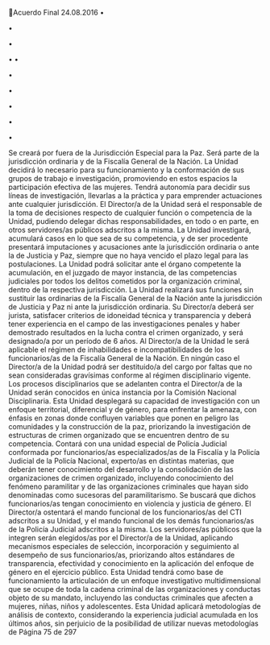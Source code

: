 Acuerdo Final 
24.08.2016 
•

•

•

•
•

•

•

•

•

•

Se creará por fuera de la Jurisdicción Especial para la Paz. Será parte de la jurisdicción ordinaria y 
de la Fiscalía General de la Nación. La Unidad decidirá lo necesario para su funcionamiento y la 
conformación  de  sus  grupos  de  trabajo  e  investigación,  promoviendo  en  estos  espacios  la 
participación efectiva de las mujeres. Tendrá autonomía para decidir sus líneas de investigación, 
llevarlas a la práctica y para emprender actuaciones ante cualquier jurisdicción. 
El  Director/a  de  la  Unidad  será  el  responsable  de  la  toma  de  decisiones  respecto  de  cualquier 
función o competencia de la Unidad, pudiendo delegar dichas responsabilidades, en todo o en 
parte, en otros servidores/as públicos adscritos a la misma. 
La Unidad investigará, acumulará casos en lo que sea de su competencia, y de ser procedente 
presentará imputaciones y acusaciones ante la jurisdicción ordinaria o ante la de Justicia y Paz, 
siempre que no haya vencido el plazo legal para las postulaciones. La Unidad podrá solicitar ante 
el  órgano  competente  la  acumulación,  en  el  juzgado  de  mayor  instancia,  de  las  competencias 
judiciales  por  todos  los  delitos  cometidos  por  la  organización  criminal,  dentro  de  la  respectiva 
jurisdicción. 
La Unidad realizará sus funciones sin sustituir las ordinarias de la Fiscalía General de la Nación 
ante la jurisdicción de Justicia y Paz ni ante la jurisdicción ordinaria. 
Su Director/a deberá ser jurista, satisfacer criterios de idoneidad técnica y transparencia y deberá 
tener experiencia en el campo de las investigaciones penales y haber demostrado resultados en 
la lucha contra el crimen organizado, y será designado/a por un período de 6 años. Al Director/a 
de  la  Unidad  le  será  aplicable  el  régimen  de  inhabilidades  e  incompatibilidades  de  los 
funcionarios/as  de  la  Fiscalía  General  de  la  Nación.  En  ningún  caso  el  Director/a  de  la  Unidad 
podrá  ser  destituido/a  del  cargo  por  faltas  que  no  sean  consideradas  gravísimas  conforme  al 
régimen disciplinario vigente. Los procesos disciplinarios que se adelanten contra el Director/a de 
la Unidad serán conocidos en única instancia por la Comisión Nacional Disciplinaria. 
Esta Unidad desplegará su capacidad de investigación con un enfoque territorial, diferencial y de 
género, para enfrentar la amenaza, con énfasis en zonas donde confluyen variables que ponen en 
peligro las comunidades y la construcción de la paz, priorizando la investigación de estructuras de 
crimen organizado que se encuentren dentro de su competencia. 
Contará  con  una  unidad  especial  de  Policía  Judicial  conformada  por  funcionarios/as 
especializados/as de la Fiscalía y la Policía Judicial de la Policía Nacional, experto/as en distintas 
materias, que deberán tener conocimiento del desarrollo y la consolidación de las organizaciones 
de crimen organizado, incluyendo conocimiento del fenómeno paramilitar y de las organizaciones 
criminales  que  hayan  sido  denominadas  como  sucesoras  del  paramilitarismo.  Se  buscará  que 
dichos  funcionarios/as  tengan  conocimiento  en  violencia  y  justicia  de  género.  El  Director/a 
ostentará el mando funcional de los funcionarios/as del CTI adscritos a su Unidad, y el mando 
funcional de los demás funcionarios/as de la Policía Judicial adscritos a la misma. 
Los  servidores/as  públicos  que  la  integren  serán  elegidos/as  por  el  Director/a  de  la  Unidad, 
aplicando mecanismos especiales de selección, incorporación y seguimiento al desempeño de sus 
funcionarios/as, priorizando altos estándares de transparencia, efectividad y conocimiento en la 
aplicación del enfoque de género en el ejercicio público. 
Esta  Unidad  tendrá  como  base  de  funcionamiento  la  articulación  de  un  enfoque  investigativo 
multidimensional  que  se  ocupe  de  toda  la  cadena  criminal  de  las  organizaciones  y  conductas 
objeto de su mandato, incluyendo las conductas criminales que afecten a mujeres, niñas, niños y 
adolescentes. 
Esta Unidad aplicará metodologías de análisis de contexto, considerando la experiencia judicial 
acumulada en los últimos años, sin perjuicio de la posibilidad de utilizar nuevas metodologías de 
Página 75 de 297 

 

